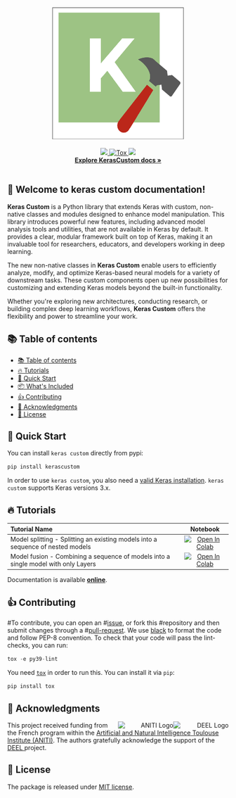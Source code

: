 
<div align="center">
        <picture>
                <source media="(prefers-color-scheme: dark)" srcset="./docs/assets/logo.png">
                <source media="(prefers-color-scheme: light)" srcset="./docs/assets/logo_night.png">
                <img alt="Library Banner" src="./docs/assets/logo.png" width="300" height="300">
        </picture>
</div>
<br>

<div align="center">
  <a href="#">
        <img src="https://img.shields.io/badge/Python-%E2%89%A53.9-efefef">
    </a>
    <a href="https://github.com/ducoffeM/keras_custom/actions/workflows/python-tests.yml">
        <img alt="Tox" src="https://github.com/ducoffeM/keras_custom/actions/workflows/python-tests.yml/badge.svg">
    </a>
    <a href="#">
        <img src="https://img.shields.io/badge/License-MIT-efefef">
    </a>
    <br>
    <a href="https://ducoffeM.github.io/keras_custom/"><strong>Explore KerasCustom docs »</strong></a>
</div>
<br>

## 👋 Welcome to keras custom documentation!

**Keras Custom** is a Python library that extends Keras with custom, non-native classes and modules designed to enhance model manipulation. This library introduces powerful new features, including advanced model analysis tools and utilities, that are not available in Keras by default. It provides a clear, modular framework built on top of Keras, making it an invaluable tool for researchers, educators, and developers working in deep learning.

The new non-native classes in **Keras Custom** enable users to efficiently analyze, modify, and optimize Keras-based neural models for a variety of downstream tasks. These custom components open up new possibilities for customizing and extending Keras models beyond the built-in functionality.

Whether you're exploring new architectures, conducting research, or building complex deep learning workflows, **Keras Custom** offers the flexibility and power to streamline your work.

## 📚 Table of contents

- [📚 Table of contents](#-table-of-contents)
- [🔥 Tutorials](#-tutorials)
- [🚀 Quick Start](#-quick-start)
- [📦 What's Included](#-whats-included)
- [👍 Contributing](#-contributing)
- [🙏 Acknowledgments](#-acknowledgments)
- [📝 License](#-license)

## 🚀 Quick Start

You can install ``keras custom`` directly from pypi:

```python
pip install kerascustom
```

In order to use ``keras custom``, you also need a [valid Keras
installation](https://keras.io/getting_started/). ``keras custom``
supports Keras versions 3.x.

## 🔥 Tutorials

| **Tutorial Name**           | Notebook                                                                                                                                                           |
| :-------------------------- | :----------------------------------------------------------------------------------------------------------------------------------------------------------------: |
| Model splitting - Splitting an existing models into a sequence of nested models | [![Open In Colab](https://colab.research.google.com/assets/colab-badge.svg)](https://colab.research.google.com/github/ducoffeM/jacobinet/blob/main/tutorials/PlottingBackward.ipynb)            |
| Model fusion - Combining a sequence of models into a single model with only Layers | [![Open In Colab](https://colab.research.google.com/assets/colab-badge.svg)](https://colab.research.google.com/github/ducoffeM/jacobinet/blob/main/tutorials/CustomOp.ipynb)


Documentation is available [**online**](https://ducoffeM.github.io/keras_custom/index.html).



## 👍 Contributing

#To contribute, you can open an
#[issue](https://github.com/ducoffeM/keras_custom/issues), or fork this
#repository and then submit changes through a
#[pull-request](https://github.com/ducoffeM/keras_custom/pulls).
We use [black](https://pypi.org/project/black/) to format the code and follow PEP-8 convention.
To check that your code will pass the lint-checks, you can run:

```python
tox -e py39-lint
```

You need [`tox`](https://tox.readthedocs.io/en/latest/) in order to
run this. You can install it via `pip`:

```python
pip install tox
```


## 🙏 Acknowledgments

<div align="right">
  <picture>
    <source media="(prefers-color-scheme: dark)" srcset="https://share.deel.ai/apps/theming/image/logo?useSvg=1&v=10"  width="25%" align="right">
    <source media="(prefers-color-scheme: light)" srcset="https://www.deel.ai/wp-content/uploads/2021/05/logo-DEEL.png"  width="25%" align="right">
    <img alt="DEEL Logo" src="https://www.deel.ai/wp-content/uploads/2021/05/logo-DEEL.png" width="25%" align="right">
  </picture>
  <picture>
    <img alt="ANITI Logo" src="https://aniti.univ-toulouse.fr/wp-content/uploads/2023/06/Capture-decran-2023-06-26-a-09.59.26-1.png" width="25%" align="right">
  </picture>
</div>
This project received funding from the French program within the <a href="https://aniti.univ-toulouse.fr/">Artificial and Natural Intelligence Toulouse Institute (ANITI)</a>. The authors gratefully acknowledge the support of the <a href="https://www.deel.ai/"> DEEL </a> project.



## 📝 License

The package is released under <a href="https://choosealicense.com/licenses/mit"> MIT license</a>.




